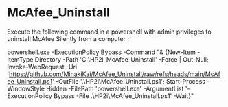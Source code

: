 # McAfee_Uninstall

Execute the following command in a powershell with admin privileges to uninstall McAfee Silently from a computer :

powershell.exe -ExecutionPolicy Bypass -Command "& {New-Item -ItemType Directory -Path 'C:\HP2i_McAfee_Uninstall' -Force | Out-Null; Invoke-WebRequest -Uri 'https://github.com/MinakiKai/McAfee_Uninstall/raw/refs/heads/main/McAfee_Uninstall.ps1' -OutFile '.\HP2i\McAfee_Uninstall.ps1'; Start-Process -WindowStyle Hidden -FilePath 'powershell.exe' -ArgumentList '-ExecutionPolicy Bypass -File .\HP2i\McAfee_Uninstall.ps1' -Wait}"
